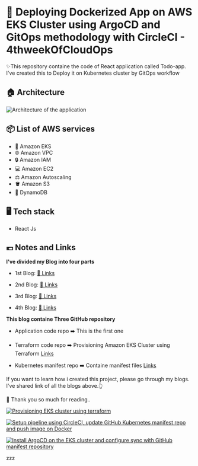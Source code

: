# 🚀 Deploying Dockerized App on AWS EKS Cluster using ArgoCD and GitOps methodology with CircleCI - 4thweekOfCloudOps

✨This repository containe the code of React application called Todo-app. I've created this to Deploy it on Kubernetes cluster by GitOps workflow

## 🏠 Architecture
![Architecture of the application](architecture.gif)

## 📦  List of AWS services
- 👑 Amazon EKS 
- 🌐 Amazon VPC
- 🔒 Amazon  IAM
- 💻 Amazon EC2
- ⚖️ Amazon Autoscaling 
- 🪣 Amazon S3
- 🚀 DynamoDB 

## 🖥️ Tech stack
- React Js

## 💶 Notes and Links
**I've divided my Blog into four parts**

- 1st Blog: [🔗 Links](https://www.showwcase.com/show/35840/deploying-dockerized-app-on-aws-eks-cluster-using-argocd-and-gitops-methodology-with-circleci)

- 2nd Blog: [🔗 Links](https://www.showwcase.com/show/35778/provisioning-the-amazon-eks-cluster-using-terraform)



- 3rd Blog: [🔗 Links](https://www.showwcase.com/show/35857/setup-pipeline-using-circleci-update-github-kubernetes-manifest-repo-and-push-image-on-docker)

- 4th Blog: [🔗 Links](https://www.showwcase.com/show/35858/install-argocd-on-the-eks-cluster-and-configure-sync-with-github-manifest-repository)



**This blog containe Three GitHub repository**
- Application code repo    ➡️ This is the first one
- Terraform code repo      ➡️ Provisioning Amazon EKS Cluster using Terraform [Links](https://github.com/AnkitJodhani/kube_terraform-4thWeekOfCloudOps.git)

- Kubernetes manifest repo ➡️ Containe manifest files [Links](https://github.com/AnkitJodhani/kube_manifest-4thWeekOfCloudOps.git)


If you want to learn how i created this project, please go through my blogs. I've shared link of all the blogs above.👆

🙏 Thank you so much for reading..

[![Provisioning EKS cluster using terraform](https://project-assets.showwcase.com/110249/1688914154356-AWS%2520EKS.gif)](https://www.showwcase.com/show/35778/provisioning-the-amazon-eks-cluster-using-terraform)

[![Setup pipeline using CircleCI, update GitHub Kubernetes manifest repo and push image on Docker](https://project-assets.showwcase.com/110249/1688975395510-git%252Bkubernetes%252Bcircleci.gif)](https://www.showwcase.com/show/35857/setup-pipeline-using-circleci-update-github-kubernetes-manifest-repo-and-push-image-on-docker)

[![Install ArgoCD on the EKS cluster and configure sync with GitHub manifest repository](https://project-assets.showwcase.com/110249/1688982849073-argocd_sync.gif)](https://www.showwcase.com/show/35858/install-argocd-on-the-eks-cluster-and-configure-sync-with-github-manifest-repository)


zzz

